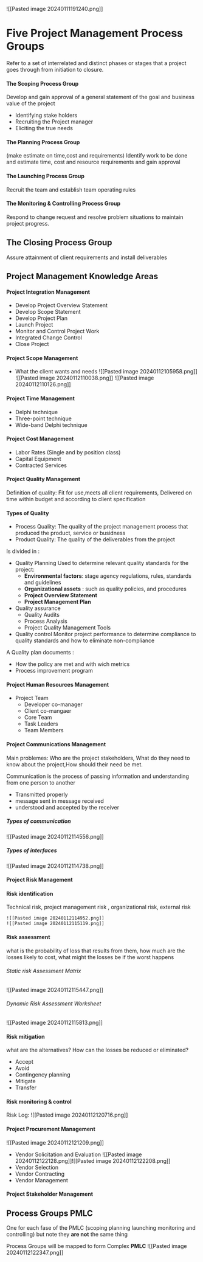 ![[Pasted image 20240111191240.png]]

# Five Project Management Process Groups
Refer to a set of interrelated and distinct phases or stages that a project goes through from initiation to closure.
#### The Scoping Process Group 
Develop and gain approval of a general statement of the goal and business value of the project 
- Identifying stake holders 
- Recruiting the Project manager
- Eliciting the true needs 
#### The Planning Process Group 
(make estimate on time,cost and requirements)
Identify work to be done and estimate time, cost and resource requirements and gain approval 
#### The Launching Process Group 
Recruit the team and establish team operating rules 
#### The Monitoring & Controlling Process Group 
Respond to change request and resolve problem situations to maintain project progress.
## The Closing Process Group 
Assure attainment of client requirements and install deliverables





## Project Management Knowledge Areas
#### **Project Integration Management**
- Develop Project Overview Statement 
- Develop Scope Statement 
- Develop Project Plan 
- Launch Project
- Monitor and Control Project Work
- Integrated Change Control 
- Close Project 
#### **Project Scope Management**
- What the client wants and needs
![[Pasted image 20240112105958.png]]
![[Pasted image 20240112110038.png]]
![[Pasted image 20240112110126.png]]
#### **Project Time Management**
- Delphi technique 
- Three-point technique 
- Wide-band Delphi technique

#### **Project Cost Management**
- Labor Rates (Single and by position class)
- Capital Equipment
- Contracted Services	

#### **Project Quality Management**
Definition of quality: Fit for use,meets all client requirements, 
Delivered on time within budget and according to client specification 
#### Types of Quality
- Process Quality: The quality of the project management process that produced the product, service or busidness 
- Product Quality: The quality of the deliverables from the project

Is divided in :
- Quality Planning 
	 Used to determine relevant quality standards for the project:
	 - **Environmental factors**: stage agency regulations, rules, standards and guidelines 
	 - **Organizational assets** : such as quality policies, and procedures
	 - **Project Overview Statement** 
	 - **Project Management Plan** 
- Quality assurance 
     - Quality Audits
     - Process Analysis 
     - Project Quality Management Tools 
- Quality control
     Monitor project performance to determine compliance to quality standards and how to eliminate non-compliance 

A Quality plan documents :
- How the policy are met and with wich metrics
- Process improvement program

#### **Project Human Resources Management**
- Project Team 
	- Developer co-manager 
	- Client co-mangaer 
	- Core Team 
	- Task Leaders 
	- Team Members
#### **Project Communications Management**
Main problemes: Who are the project stakeholders, What do they need to know about the project,How should their need be met.

Communication is the process of passing information and understanding from one person to another 
- Transmitted properly 
- message sent in message received
- understood and accepted by the receiver
##### Types of communication
![[Pasted image 20240112114556.png]]

##### Types of interfaces 
![[Pasted image 20240112114738.png]]
#### **Project Risk Management**
#### Risk identification 
Technical risk, project management risk , organizational risk, external risk

    ![[Pasted image 20240112114952.png]]
	![[Pasted image 20240112115119.png]]
#### Risk assessment
  what is the probability of loss that results from them, how much are the losses likely to cost, what might the losses be if the worst happens 
	
###### Static risk Assessment Matrix
![[Pasted image 20240112115447.png]]
###### Dynamic Risk Assessment Worksheet
![[Pasted image 20240112115813.png]]
#### Risk mitigation
what are the alternatives?
How can the losses be reduced or eliminated?
 - Accept 
 - Avoid
 - Contingency planning 
 - Mitigate 
 - Transfer
#### Risk monitoring & control
 Risk Log:
![[Pasted image 20240112120716.png]]

#### **Project Procurement Management**
![[Pasted image 20240112121209.png]]
- Vendor Solicitation and Evaluation 
![[Pasted image 20240112122128.png]]![[Pasted image 20240112122208.png]]
- Vendor Selection 
- Vendor Contracting 
- Vendor Management 

#### **Project Stakeholder Management**


## Process Groups PMLC 
 One for each fase of the PMLC (scoping planning launching
 monitoring and controlling) but note they **are not** the same thing

Process Groups will be mapped to form Complex **PMLC**
![[Pasted image 20240112122347.png]]